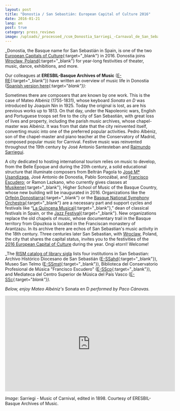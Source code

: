 ```yaml
---
layout: post
title: "Donostia / San Sebastián: European Capital of Culture 2016"
date: 2016-01-21
lang: en
post: true
category: press_reviews
image: /uploads/_processed_/csm_Donostia_Sarriegi_-Carnaval_de_San_Sebastian_23b9a186b0.jpg
---
```



_Donostia, the Basque name for San Sebastián in Spain, is one of the two [European Capitals of Culture](http://dss2016.eu/en/){:target="_blank"} in 2016. Donostia joins [Wrocław, Poland](http://www.wroclaw2016.pl/){:target="_blank"} for year-long festivities of theater, music, dance, exhibitions, and more.

Our colleagues at **ERESBIL-Basque Archives of Music** ([E-RE](http://www.eresbil.com/){:target="_blank"}) have written an overview of music life in Donostia ([Spanish version here](http://www.iaml.info/news/donostia-san-sebastian-european-capital-culture-2016#espanol){:target="_blank"}):_


Sometimes there are composers that are known by one work. This is the case of Mateo Albéniz (1755-1831), whose keyboard _Sonata en D_ was introduced by Joaquin Nin in 1925. Today the original is lost, as are his previous works up to 1813. On that day, under the Napoleonic wars, English and Portuguese troops set fire to the city of San Sebastián, with great loss of lives and property, including the parish music archives, whose chapel-master was Albéniz. It was from that date that the city reinvented itself, converting music into one of the preferred popular activities. Pedro Albéniz, son of the chapel-master and piano teacher at the Conservatory of Madrid, composed popular music for Carnival. Festive music was reinvented throughout the 19th century by José Antonio Santesteban and [Raimundo Sarriegui](http://www.eresbil.com/web/sarriegui/presentacion.aspx).

A city dedicated to hosting international tourism relies on music to develop, from the Belle Époque and during the 20th century, a solid educational structure that illuminate composers from Beltrán Pagola to [José Mª Usandizaga](http://www.eresbil.com/web/usandizaga/presentacion.aspx?lang=es), José Antonio de Donostia, Pablo Sorozábal, and [Francisco Escudero](http://www.eresbil.com/web/escudero/presentacion.aspx); or Ramon Lazkano, who currently gives classes at [Musikene](http://musikene.eus/en){:target="_blank"}, Higher School of Music of the Basque Country, whose new building will be inaugurated in 2016. Organizations like the [Orfeón Donostiarra](http://www.orfeondonostiarra.org/es/){:target="_blank"} or the [Basque National Symphony Orchestra](http://www.euskadikoorkestra.es/en/default.asp?){:target="_blank"} are a necessary part and support cycles and festivals like “[La Quincena Musical](http://www.quincenamusical.eus/){:target="_blank"},” dean of classical festivals in Spain, or the [Jazz Festival](http://heinekenjazzaldia.com/en/){:target="_blank"}. New organizations replace the old chapels of music, whose documentary trail in the Basque territory from Gipuzkoa is located in the Franciscan monastery of Arantzazu. In its archive there are echos of San Sebastian's music activity in the 18th century. Three centuries later San Sebastian, with [Wroclaw](http://www.wroclaw2016.pl/), Poland, the city that shares the capital status, invites you to the festivities of the [2016 European Capital of Culture](http://dss2016.eu/en/) during the year. Ongi etorri! Welcome!

_The [RISM catalog of library sigla](/community/development/rism-sigla-directory.html) lists four institutions in San Sebastian: Archivo Histórico Diocesano de San Sebastián ([E-SSahd](http://www.mendezmende.org/es/){:target="_blank"}), Museo San Telmo ([E-SSmst](http://www.santelmomuseoa.com/index.php?lang=es){:target="_blank"}), Biblioteca del Conservatorio Profesional de Música "Francisco Escudero" ([E-SScp](http://conservatorioescudero.eus/biblioteca-y-asociacion-de-padres/){:target="_blank"}), and Mediateca del Centro Superior de Música del País Vasco ([E-SSc](http://musikene.net/musikene/mediateca/){:target="_blank"})._

_Below, enjoy Mateo Albéniz's_ Sonata en D _performed by Paco Cánovas._

<iframe width="560" height="315" src="https://www.youtube.com/embed/HxIU6WBXFkU" frameborder="0" allowfullscreen></iframe>

_Image_: Sarriegi - Music of Carnival, edited in 1898. Courtesy of ERESBIL-Basque Archives of Music.





<script type="text/javascript">var switchTo5x=true;</script><script type="text/javascript" src="http://w.sharethis.com/button/buttons.js"></script><script type="text/javascript">stLight.options({publisher: "9b601438-1ce1-49d8-bfd7-9cff5df54c17", doNotHash: false, doNotCopy: false, hashAddressBar: false});</script>